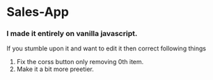 # Sales-App
### I made it entirely on vanilla javascript.
<p>If you stumble upon it and want to edit it then correct following things</p>
<ol>
<li>Fix the corss button only removing 0th item.</li>
<li>Make it a bit more preetier.</li>
</ol>
